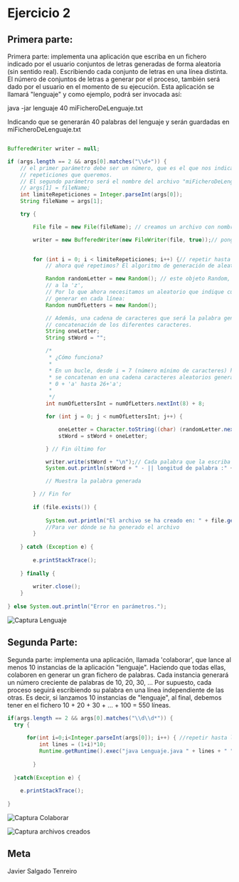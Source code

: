 # Ejercicio 2

## Primera parte: 
Primera parte: implementa una aplicación que escriba en un fichero indicado por el usuario conjuntos de letras generadas de forma aleatoria (sin sentido real). Escribiendo cada conjunto de letras en una línea distinta. El número de conjuntos de letras a generar por el proceso, también será dado por el usuario en el momento de su ejecución. Esta aplicación se llamará "lenguaje" y como ejemplo, podrá ser invocada así:

java -jar lenguaje 40 miFicheroDeLenguaje.txt

Indicando que se generarán 40 palabras del lenguaje y serán guardadas en miFicheroDeLenguaje.txt

```java

BufferedWriter writer = null;

if (args.length == 2 && args[0].matches("\\d+")) {
	// el primer parámetro debe ser un número, que es el que nos indica el número de
	// repeticiones que queremos.
	// El segundo parámetro será el nombre del archivo "miFicheroDeLenguaje.txt"
	// args[1] = fileName;
	int limiteRepeticiones = Integer.parseInt(args[0]);
	String fileName = args[1];

	try {

		File file = new File(fileName); // creamos un archivo con nombre dado en el parámetro 2

		writer = new BufferedWriter(new FileWriter(file, true));// pongo true para que no elimine el archivo
																		// anterior, si no que añada lineas

		for (int i = 0; i < limiteRepeticiones; i++) {// repetir hasta llegar al número de repeticiones indicadas
			// ahora qué repetimos? El algoritmo de generación de aleatorios.

			Random randomLetter = new Random(); // este objeto Random, generará un caracter aleatorio de la 'a'
			// a la 'z',
			// Por lo que ahora necesitamos un aleatorio que indique cuántas letras necesita
			// generar en cada línea:
			Random numOfLetters = new Random();

			// Además, una cadena de caracteres que será la palabra generada por
			// concatenación de los diferentes caracteres.
			String oneLetter;
			String stWord = "";

			/*
			 * ¿Cómo funciona?
			 *
			 * En un bucle, desde i = 7 (número mínimo de caracteres) hasta 15 (num máximo),
			 * se concatenan en una cadena caracteres aleatorios generados 'randomLetter' de
			 * 0 + 'a' hasta 26+'a';
			 * 
			 */
			int numOfLettersInt = numOfLetters.nextInt(8) + 8;

			for (int j = 0; j < numOfLettersInt; j++) {

				oneLetter = Character.toString((char) (randomLetter.nextInt(26) + 'a'));
				stWord = stWord + oneLetter;

			} // Fin último for

			writer.write(stWord + "\n");// Cada palabra que la escriba y me añada un salto de línea
			System.out.println(stWord + " - || longitud de palabra :" + stWord.length() + " letras.");

			// Muestra la palabra generada

		} // Fin for
	
		if (file.exists()) {
			
			System.out.println("El archivo se ha creado en: " + file.getAbsolutePath().toString());
			//Para ver dónde se ha generado el archivo
		}
		
	} catch (Exception e) {
	
		e.printStackTrace();
		
	} finally {
			
		writer.close();
	}
		
} else System.out.println("Error en parámetros.");

```

![Captura Lenguaje](http://subirimagen.me/uploads/20181124103101.png)



## Segunda Parte:
Segunda parte: implementa una aplicación, llamada 'colaborar', que lance al menos 10 instancias de la aplicación "lenguaje". 
Haciendo que todas ellas, colaboren en generar un gran fichero de palabras. 
Cada instancia generará un número creciente de palabras de 10, 20, 30, … 
Por supuesto, cada proceso seguirá escribiendo su palabra en una línea independiente de las otras. 
Es decir, si lanzamos 10 instancias de "lenguaje", al final, debemos tener en el fichero 10 + 20 + 30 + … + 100 = 550 líneas.

```java 
if(args.length == 2 && args[0].matches("\\d\\d*")) {	
  try {
							
	  for(int i=0;i<Integer.parseInt(args[0]); i++) { //repetir hasta llegar al número de repeticiones indicadas
		  int lines = (1+i)*10;						
		  Runtime.getRuntime().exec("java Lenguaje.java " + lines + " " + args[1] );
						
		}
						
  }catch(Exception e) {
				
	e.printStackTrace();			
			
}
```

![Captura Colaborar](http://subirimagen.me/uploads/20181124103319.png)

![Captura archivos creados](http://subirimagen.me/uploads/20181124103412.png)

## Meta

Javier Salgado Tenreiro
